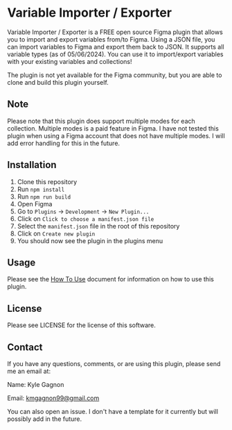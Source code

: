 # Variable Importer / Exporter

Variable Importer / Exporter is a FREE open source Figma plugin that allows you to import and export variables from/to Figma. Using a JSON file, you can import variables to Figma and export them back to JSON. It supports all variable types (as of 05/06/2024). You can use it to import/export variables with your existing variables and collections!

The plugin is not yet available for the Figma community, but you are able to clone and build this plugin yourself.

## Note

Please note that this plugin does support multiple modes for each collection. Multiple modes is a paid feature in Figma. I have not tested this plugin when using a Figma account that does not have multiple modes. I will add error handling for this in the future.

## Installation

1. Clone this repository
2. Run `npm install`
3. Run `npm run build`
4. Open Figma
5. Go to `Plugins` -> `Development` -> `New Plugin...`
6. Click on `Click to choose a manifest.json file`
7. Select the `manifest.json` file in the root of this repository
8. Click on `Create new plugin`
9. You should now see the plugin in the plugins menu

## Usage

Please see the [How To Use](doc/HowToUse.md) document for information on how to use this plugin.

## License

Please see LICENSE for the license of this software.

## Contact

If you have any questions, comments, or are using this plugin, please send me an email at:

Name: Kyle Gagnon

Email: kmgagnon99@gmail.com

You can also open an issue. I don't have a template for it currently but will possibly add in the future.
